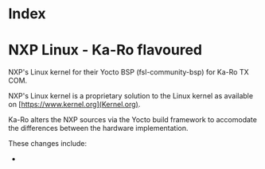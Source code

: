 # Index

# NXP Linux - Ka-Ro flavoured

NXP's Linux kernel for their Yocto BSP (fsl-community-bsp) for Ka-Ro TX COM.

NXP's Linux kernel is a proprietary solution to the Linux kernel as available
on [https://www.kernel.org](Kernel.org).

Ka-Ro alters the NXP sources via the Yocto build framework to accomodate the
differences between the hardware implementation.

These changes include:

- 
